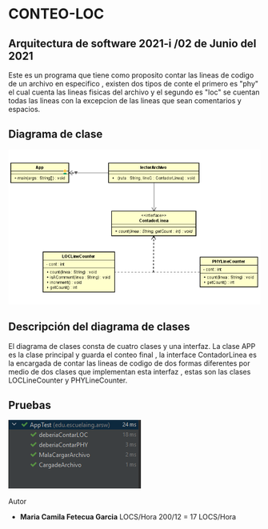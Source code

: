 # CONTEO-LOC

## Arquitectura de software 2021-i /02 de Junio del 2021

 Este es un programa que tiene como proposito contar las lineas de codigo de un archivo
 en especifico , existen dos tipos de conte el primero es "phy"  el cual cuenta las lineas 
 fisicas del archivo y el segundo es "loc" se cuentan todas las lineas con la excepcion de
 las lineas que sean comentarios y espacios.

## Diagrama de clase

![Imagen](https://github.com/camilaFetecua/CONTEO-LOC/blob/master/imagenes/imagendiagramarsw.PNG)


## Descripción del diagrama de clases

El diagrama de clases consta de cuatro clases y una interfaz. La clase APP es la clase 
principal y guarda el conteo final , la interface ContadorLinea es la encargada de contar 
las lineas de codigo de dos formas diferentes por medio de dos clases que implementan
esta interfaz , estas son las clases LOCLineCounter y PHYLineCounter. 


## Pruebas 

![Imagen](https://github.com/camilaFetecua/CONTEO-LOC/blob/master/imagenes/pruebasarsw.PNG)

Autor
+ **Maria Camila Fetecua Garcia** LOCS/Hora 200/12 = 17 LOCS/Hora
